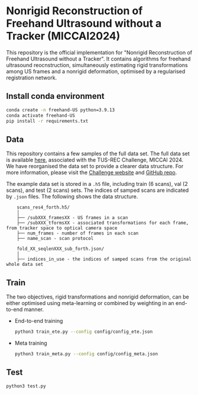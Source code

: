 
# Nonrigid Reconstruction of Freehand Ultrasound without a Tracker (MICCAI2024)

This repository is the official implementation for "Nonrigid Reconstruction of Freehand Ultrasound without a Tracker". It contains algorithms for freehand ultrasound reocnstruction, simultaneously estimating rigid transformations among US frames and a nonrigid deformation, optimised by a regularised registration network.

## Install conda environment
``` bash
conda create -n freehand-US python=3.9.13
conda activate freehand-US
pip install -r requirements.txt
``` 

## Data
This repository contains a few samples of the full data set.
The full data set is available [here](https://zenodo.org/doi/10.5281/zenodo.11178508), associated with the TUS-REC Challenge, MICCAI 2024. We have reorganised the data set to provide a clearer data structure. For more information, please visit the [Challenge website](https://github-pages.ucl.ac.uk/tus-rec-challenge/) and [GitHub repo](https://github.com/QiLi111/tus-rec-challenge_baseline). 


The example data set is stored in a `.h5` file, including train (6 scans), val (2 scans), and test (2 scans) sets. The indices of samped scans are indicated by `.json` files. The following shows the data structure.
```
    scans_res4_forth.h5/
    │
    ├── /subXXX_framesXX - US frames in a scan
    ├── /subXXX_tformsXX - associated transformations for each frame, from tracker space to optical camera space
    ├── num_frames - number of frames in each scan
    ├── name_scan - scan protocol 

    fold_XX_seqlenXXX_sub_forth.json/
    │
    ├── indices_in_use - the indices of samped scans from the original whole data set
```

## Train
The two objectives, rigid transformations and nonrigid deformation, can be either optimised using meta-learning or combined by weighting in an end-to-end manner. 

* End-to-end training
    ``` bash
    python3 train_ete.py --config config/config_ete.json
    ``` 

* Meta training
    ``` bash
    python3 train_meta.py --config config/config_meta.json
    ``` 
## Test
``` bash
python3 test.py
``` 



